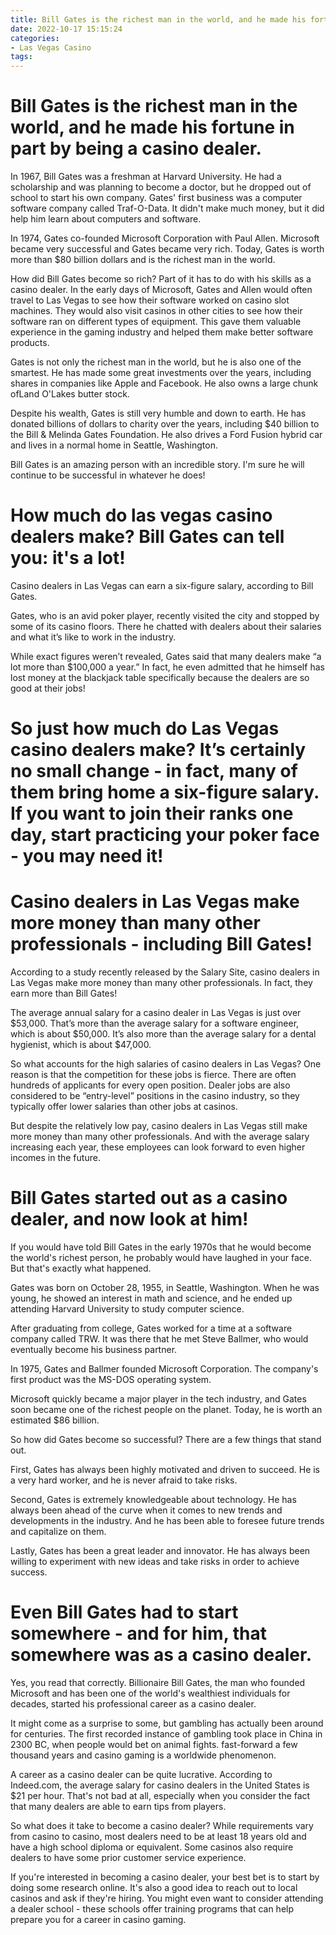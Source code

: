 ```yaml
---
title: Bill Gates is the richest man in the world, and he made his fortune in part by being a casino dealer.
date: 2022-10-17 15:15:24
categories:
- Las Vegas Casino
tags:
---
```



#  Bill Gates is the richest man in the world, and he made his fortune in part by being a casino dealer.

In 1967, Bill Gates was a freshman at Harvard University. He had a scholarship and was planning to become a doctor, but he dropped out of school to start his own company. Gates' first business was a computer software company called Traf-O-Data. It didn't make much money, but it did help him learn about computers and software.

In 1974, Gates co-founded Microsoft Corporation with Paul Allen. Microsoft became very successful and Gates became very rich. Today, Gates is worth more than $80 billion dollars and is the richest man in the world.

How did Bill Gates become so rich? Part of it has to do with his skills as a casino dealer. In the early days of Microsoft, Gates and Allen would often travel to Las Vegas to see how their software worked on casino slot machines. They would also visit casinos in other cities to see how their software ran on different types of equipment. This gave them valuable experience in the gaming industry and helped them make better software products.

Gates is not only the richest man in the world, but he is also one of the smartest. He has made some great investments over the years, including shares in companies like Apple and Facebook. He also owns a large chunk ofLand O'Lakes butter stock.

Despite his wealth, Gates is still very humble and down to earth. He has donated billions of dollars to charity over the years, including $40 billion to the Bill & Melinda Gates Foundation. He also drives a Ford Fusion hybrid car and lives in a normal home in Seattle, Washington.

Bill Gates is an amazing person with an incredible story. I'm sure he will continue to be successful in whatever he does!

#  How much do las vegas casino dealers make? Bill Gates can tell you: it's a lot!

Casino dealers in Las Vegas can earn a six-figure salary, according to Bill Gates.

Gates, who is an avid poker player, recently visited the city and stopped by some of its casino floors. There he chatted with dealers about their salaries and what it’s like to work in the industry.

While exact figures weren’t revealed, Gates said that many dealers make “a lot more than $100,000 a year.” In fact, he even admitted that he himself has lost money at the blackjack table specifically because the dealers are so good at their jobs!

# So just how much do Las Vegas casino dealers make? It’s certainly no small change - in fact, many of them bring home a six-figure salary. If you want to join their ranks one day, start practicing your poker face - you may need it!

#  Casino dealers in Las Vegas make more money than many other professionals - including Bill Gates!

According to a study recently released by the Salary Site, casino dealers in Las Vegas make more money than many other professionals. In fact, they earn more than Bill Gates!

The average annual salary for a casino dealer in Las Vegas is just over $53,000. That’s more than the average salary for a software engineer, which is about $50,000. It’s also more than the average salary for a dental hygienist, which is about $47,000.

So what accounts for the high salaries of casino dealers in Las Vegas? One reason is that the competition for these jobs is fierce. There are often hundreds of applicants for every open position. Dealer jobs are also considered to be “entry-level” positions in the casino industry, so they typically offer lower salaries than other jobs at casinos.

But despite the relatively low pay, casino dealers in Las Vegas still make more money than many other professionals. And with the average salary increasing each year, these employees can look forward to even higher incomes in the future.

#  Bill Gates started out as a casino dealer, and now look at him!

If you would have told Bill Gates in the early 1970s that he would become the world's richest person, he probably would have laughed in your face. But that's exactly what happened.

Gates was born on October 28, 1955, in Seattle, Washington. When he was young, he showed an interest in math and science, and he ended up attending Harvard University to study computer science.

After graduating from college, Gates worked for a time at a software company called TRW. It was there that he met Steve Ballmer, who would eventually become his business partner.

In 1975, Gates and Ballmer founded Microsoft Corporation. The company's first product was the MS-DOS operating system.

Microsoft quickly became a major player in the tech industry, and Gates soon became one of the richest people on the planet. Today, he is worth an estimated $86 billion.

So how did Gates become so successful? There are a few things that stand out.

First, Gates has always been highly motivated and driven to succeed. He is a very hard worker, and he is never afraid to take risks.

Second, Gates is extremely knowledgeable about technology. He has always been ahead of the curve when it comes to new trends and developments in the industry. And he has been able to foresee future trends and capitalize on them.

Lastly, Gates has been a great leader and innovator. He has always been willing to experiment with new ideas and take risks in order to achieve success.

#  Even Bill Gates had to start somewhere - and for him, that somewhere was as a casino dealer.

Yes, you read that correctly. Billionaire Bill Gates, the man who founded Microsoft and has been one of the world's wealthiest individuals for decades, started his professional career as a casino dealer.

It might come as a surprise to some, but gambling has actually been around for centuries. The first recorded instance of gambling took place in China in 2300 BC, when people would bet on animal fights. fast-forward a few thousand years and casino gaming is a worldwide phenomenon.

A career as a casino dealer can be quite lucrative. According to Indeed.com, the average salary for casino dealers in the United States is $21 per hour. That's not bad at all, especially when you consider the fact that many dealers are able to earn tips from players.

So what does it take to become a casino dealer? While requirements vary from casino to casino, most dealers need to be at least 18 years old and have a high school diploma or equivalent. Some casinos also require dealers to have some prior customer service experience.

If you're interested in becoming a casino dealer, your best bet is to start by doing some research online. It's also a good idea to reach out to local casinos and ask if they're hiring. You might even want to consider attending a dealer school - these schools offer training programs that can help prepare you for a career in casino gaming.